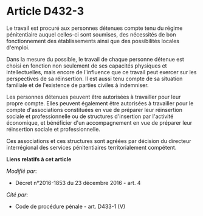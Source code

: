 # Article D432-3

Le travail est procuré aux personnes détenues compte tenu du régime pénitentiaire auquel celles-ci sont soumises, des
nécessités de bon fonctionnement des établissements ainsi que des possibilités locales d'emploi.

Dans la mesure du possible, le travail de chaque personne détenue est choisi en fonction non seulement de ses capacités
physiques et intellectuelles, mais encore de l'influence que ce travail peut exercer sur les perspectives de sa réinsertion.
Il est aussi tenu compte de sa situation familiale et de l'existence de parties civiles à indemniser.

Les personnes détenues peuvent être autorisées à travailler pour leur propre compte. Elles peuvent également être autorisées
à travailler pour le compte d'associations constituées en vue de préparer leur réinsertion sociale et professionnelle ou de
structures d'insertion par l'activité économique, et bénéficier d'un accompagnement en vue de préparer leur réinsertion
sociale et professionnelle.

Ces associations et ces structures sont agréées par décision du directeur interrégional des services pénitentiaires
territorialement compétent.

**Liens relatifs à cet article**

_Modifié par_:

  - Décret n°2016-1853 du 23 décembre 2016 - art. 4

_Cité par_:

  - Code de procédure pénale - art. D433-1 (V)
